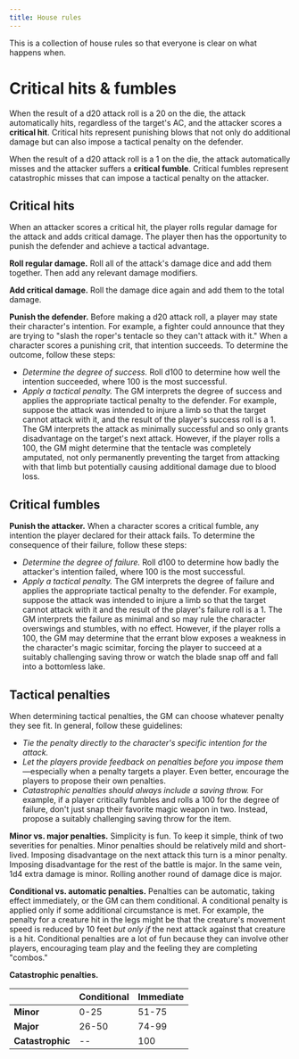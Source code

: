```yaml
---
title: House rules
---
```


This is a collection of house rules so that everyone is clear on what happens when.

# Critical hits & fumbles

When the result of a d20 attack roll is a 20 on the die, the attack automatically hits, regardless of the target's AC, and the attacker scores a **critical hit**. Critical hits represent punishing blows that not only do additional damage but can also impose a tactical penalty on the defender. 

When the result of a d20 attack roll is a 1 on the die, the attack automatically misses and the attacker suffers a **critical fumble**. Critical fumbles represent catastrophic misses that can impose a tactical penalty on the attacker.

## Critical hits

When an attacker scores a critical hit, the player rolls regular damage for the attack and adds critical damage. The player then has the opportunity to punish the defender and achieve a tactical advantage.

**Roll regular damage.** Roll all of the attack's damage dice and add them together. Then add any relevant damage modifiers.

**Add critical damage.** Roll the damage dice again and add them to the total damage.

**Punish the defender.** Before making a d20 attack roll, a player may state their character's intention. For example, a fighter could announce that they are trying to "slash the roper's tentacle so they can't attack with it." When a character scores a punishing crit, that intention succeeds. To determine the outcome, follow these steps:
* *Determine the degree of success.* Roll d100 to determine how well the intention succeeded, where 100 is the most successful. 
* *Apply a tactical penalty.* The GM interprets the degree of success and applies the appropriate tactical penalty to the defender. For example, suppose the attack was intended to injure a limb so that the target cannot attack with it, and the result of the player's success roll is a 1. The GM interprets the attack as minimally successful and so only grants disadvantage on the target's next attack. However, if the player rolls a 100, the GM might determine that the tentacle was completely amputated, not only permanently preventing the target from attacking with that limb but potentially causing additional damage due to blood loss. 

## Critical fumbles

**Punish the attacker.** When a character scores a critical fumble, any intention the player declared for their attack fails. To determine the consequence of their failure, follow these steps:
* *Determine the degree of failure.* Roll d100 to determine how badly the attacker's intention failed, where 100 is the most successful. 
* *Apply a tactical penalty.* The GM interprets the degree of failure and applies the appropriate tactical penalty to the defender. For example, suppose the attack was intended to injure a limb so that the target cannot attack with it and the result of the player's failure roll is a 1. The GM interprets the failure as minimal and so may rule the character overswings and stumbles, with no effect. However, if the player rolls a 100, the GM may determine that the errant blow exposes a weakness in the character's magic scimitar, forcing the player to succeed at a suitably challenging saving throw or watch the blade snap off and fall into a bottomless lake.

## Tactical penalties

When determining tactical penalties, the GM can choose whatever penalty they see fit. In general, follow these guidelines:
* *Tie the penalty directly to the character's specific intention for the attack.*
* *Let the players provide feedback on penalties before you impose them*—especially when a penalty targets a player. Even better, encourage the players to propose their own penalties.
* *Catastrophic penalties should always include a saving throw.* For example, if a player critically fumbles and rolls a 100 for the degree of failure, don't just snap their favorite magic weapon in two. Instead, propose a suitably challenging saving throw for the item.

**Minor vs. major penalties.** Simplicity is fun. To keep it simple, think of two severities for penalties. Minor penalties should be relatively mild and short-lived. Imposing disadvantage on the next attack this turn is a minor penalty. Imposing disadvantage for the rest of the battle is major. In the same vein, 1d4 extra damage is minor. Rolling another round of damage dice is major.

**Conditional vs. automatic penalties.** Penalties can be automatic, taking effect immediately, or the GM can them conditional. A conditional penalty is applied only if some additional circumstance is met. For example, the penalty for a creature hit in the legs might be that the creature's movement speed is reduced by 10 feet *but only if* the next attack against that creature is a hit. Conditional penalties are a lot of fun because they can involve other players, encouraging team play and the feeling they are completing "combos."

**Catastrophic penalties.**

|  | Conditional | Immediate |
---------|----------|--|
| **Minor**| 0-25 | 51-75 |
| **Major** | 26-50 | 74-99 |
| **Catastrophic** | -- | 100 |








